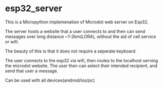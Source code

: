 # esp32_server


This is a Micropython implemenation of  Microdot web server on Esp32. 

The server hosts a website that a user connects to and then can send messages over long distance ~1-2km(LORA), without the aid of cell service or wifi.

The beauty of this is that it does not require a seperate keyboard. 

The user connects to the esp32 via wifi, then routes to the localhost serving the microdot website. The user then can select their intended recipient, and send that user a message. 

Can be used with all devices(android/ios/pc)

